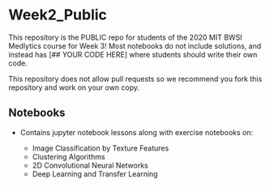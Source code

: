# Week2_Public

This repository is the PUBLIC repo for students of the 2020 MIT BWSI Medlytics course for Week 3! Most notebooks do not include solutions, and instead has [## YOUR CODE HERE] where students should write their own code.

This repository does not allow pull requests so we recommend you fork this repository and work on your own copy.

## Notebooks

- Contains jupyter notebook lessons along with exercise notebooks on:

   * Image Classification by Texture Features
   * Clustering Algorithms
   * 2D Convolutional Neural Networks
   * Deep Learning and Transfer Learning

